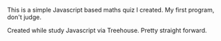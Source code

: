 This is a simple Javascript based maths quiz I created. 
My first program, don't judge. 

Created while study Javascript via Treehouse. 
Pretty straight forward. 

  
                                                        
